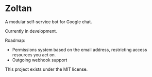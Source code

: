 # Zoltan

A modular self-service bot for Google chat.

Currently in development.

Roadmap:
+ Permissions system based on the email address, restricting access resources you act on.
+ Outgoing webhook support 

This project exists under the MIT license. 
